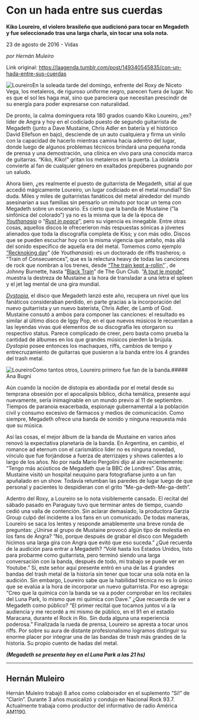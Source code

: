 # Con un hada entre sus cuerdas

**Kiko Loureiro, el violero brasileño que audicionó para tocar en Megadeth y fue seleccionado tras una larga charla, sin tocar una sola nota.**

23 de agosto de 2016 - Vidas

_por Hernán Muleiro_

Link original: https://laagenda.tumblr.com/post/149340545835/con-un-hada-entre-sus-cuerdas

![Loureiro](https://64.media.tumblr.com/2c310e1ac19434c235dc20078bef0e49/tumblr_inline_pk0l83t8zL1t6q87u_500.jpg)En la soleada tarde del domingo, enfrente del Roxy de Niceto Vega, los metaleros, de 
riguroso uniforme negro, parecen fuera de lugar. No es que el sol les haga mal,
 sino que pareciera que necesitan prescindir de su energía para poder 
expresarse con naturalidad. 

De pronto, la calma dominguera
 rota 180 grados cuando Kiko Loureiro, ¿ex? líder de Angra y hoy en el codiciado puesto de segundo 
guitarrista de Megadeth (junto a Dave Mustaine, Chris Adler en batería y
 el histórico David Ellefson en bajo), desciende
 de un auto cualquiera y firma un vinilo con la capacidad de hacerlo 
mientras camina hacia adentro del lugar, donde luego de algunos problemas 
técnicos brindará una pequeña ronda de prensa y una demostración, una 
clínica en vivo para una conocida marca de guitarras.
 “Kiko, Kiko!” gritan los metaleros en la puerta. La idolatría convierte al fan de cualquier género en 
exaltados prepúberes pugnando por un saludo. 

Ahora bien, ¿es realmente el puesto de guitarrista de Megadeth, sitial al que accedió mágicamente Loureiro, un lugar codiciado en el metal
 mundial? Sin duda. Miles y miles de guitarristas 
fanáticos del metal alrededor del mundo asesinarían a sus familias
 sin pensarlo un minuto por tocar un tema
 con Megadeth sobre un escenario. Es cierto que la banda de Mustaine (”la sinfónica del colorado”) ya no 
es la misma que la de la época de *[Youthanasia](https://www.youtube.com/watch?v=PPdVeMU-WNY)* o “[*Rust in peace*](https://www.youtube.com/watch?v=3qcmHsCXb6U)”, pero su vigencia es innegable. Entre otras cosas, aquellos discos 
le ofrecerieron más respuestas sónicas a jóvenes alienados que toda
 la discografía completa de Kiss; y con más odio. Discos que se pueden escuchar hoy con la misma vigencia que antaño, más allá del sonido específico de aquella era del metal. Tomemos 
como ejemplo [“Recknoking day](https://www.youtube.com/watch?v=mvym58CXX7Q)“ (de *Youthanasia*): es un doctorado de riffs 
trasheros; o “Train of Consecuences”, que es la relectura
 heavy de todas las canciones de rock que nombran a los trenes, desde 
[“The train kept a-rollin”](https://www.youtube.com/watch?v=YtcVvWRvrIU)`, de Johnny Burnette, hasta “[Black Train](https://www.youtube.com/watch?v=EsXe1E7gfNE)” de The 
Gun Club. “[A tout le monde”](https://www.youtube.com/watch?v=aU-dKoFZT0A) muestra la destreza de Mustaine a la hora de 
transladar a una letra el spleen y el jet lag
 mental de una gira mundial.   


[*Dystopia*](https://www.youtube.com/watch?v=8NlKB09BUwE&list=PLZ31xkfdHxmDB7CyHmrOmmzA4WdGIKmL4), el disco que Megadeth lanzó este año, recupera un nivel que 
los fanáticos consideraban perdido, en parte gracias a la 
incorporación del nuevo guitarrista y un nuevo baterista, Chris Adler, 
de Lamb of God. Mustaine consutó a ambos para componer las canciones: el resultado es similar al último disco de Iggy Pop, en el que nuevos músicos
le recuerdan a las leyendas vivas qué elementos de su discografía les 
otorgaron su respectivo status. Parece complicado de creer, pero basta 
como prueba la cantidad de álbumes en los que grandes músicos pierden la 
brújula. *Dystopia* posee entonces
 los machaques, riffs, cambios de tempo y entrecruzamiento de guitarras 
que pusieron a la banda entre los 4 grandes del trash metal.   


![Loureiro](https://64.media.tumblr.com/2c310e1ac19434c235dc20078bef0e49/tumblr_inline_pk0l83t8zL1t6q87u_500.jpg)Como tantos otros, Loureiro primero fue fan de la banda.##### Ana Bugni

  
Aún cuando la noción de distopía es abordada por el metal desde su temprana 
obsesión por el apocalipsis bíblico, dicha temática, presente aquí nuevamente, sería 
inimaginable en un mundo previo al 11 de septiembre. Tiempos de paranoia exacerbada, espionaje gubernamental a la 
población civil y consumo excesivo de fármacos y medios de comunicación. Como siempre, Megadeth ofrece una 
banda de sonido y ninguna respuesta más que su música. 

Así las cosas, el mejor álbum de la banda de Mustaine en varios años renovó la 
expectativa planetaria de la banda. En Argentina, en cambio,
 el romance ad eternum con el carismático lider no es ninguna novedad, vínculo que fue forjándose a fuerza de aterrizajes y shows calientes a lo largo de los años. No por 
nada Mario Pergolini dijo al 
aire recientemente: “Tengo más acústicos de Megadeth que la BBC de 
Londres”. Días atrás, Mustaine visitó un hospital neuquino para fotografiarse junto a un fan apuñalado en un show. Todavía retumban las paredes de lugar luego de que personal y pacientes lo despidieran con el grito “Me-ga-deth-Me-ga-deth”. 

Adentro del Roxy, a Loureiro se lo nota visiblemente cansado. El recital
 del sábado pasado en Paraguay tuvo que terminar antes de tiempo, cuando cedió 
una valla de contención. Sin aclarar demasiado, la productora Garzia Group 
culpó del incidente a los fans en un comunicado.
 De todas maneras, Loureiro se saca los lentes y responde amablemente 
una breve ronda de preguntas: ¿Unirse al grupo de Mustaine provocó algún tipo de molestia en los fans de Angra? “No, porque después de grabar el disco con Megadeth
 hicimos una larga gira con Angra que evitó que eso suceda.” ¿Qué 
recuerda de la audición para entrar a Megadeth? “Volé hasta los Estados 
Unidos, listo para probarme como guitarrista, pero terminó siendo una 
larga conversación con la banda, después de todo,
 mi trabajo se puede ver en Youtube.” Sí, este señor aquí presente entró en una de las 4 
grandes bandas del trash metal de la historia sin tener que
 tocar una sola nota en la audición. Sin embargo, Loureiro sabe que la habilidad 
técnica no es lo único que se evalúa
 a la hora de incorporar un nuevo guitarrista. Por eso  agrega: “Creo
 que la química con la banda se va a poder comprobar en los recitales 
del Luna Park, lo mismo que mi química con Dave.” ¿Que 
recuerda de ver a Megadeth como público? “El primer recital que tocamos
 juntos ví a la audiencia y me recordé a mí mismo de público, en el 91 
en el estadio Maracana, durante el Rock in Rio. Sin duda alguna una experiencia poderosa.” Finalizada la rueda de prensa, Loureiro se apresta a tocar unos riffs. Por sobre su aura de distante 
profesionalismo logramos distinguir su enorme placer por integrar una de las 
bandas de trash más grandes de la historia. Su propio cuento de hadas del metal.

  
***(Megadeth se presenta hoy en el Luna Park a las 21 hs)***



---

 Hernán Muleiro
---------------

 

Hernán Muleiro trabajó 8 años como colaborador en el suplemento “Sí!” de “Clarín”. Durante 3 años musicalizó y condujo en Nacional Rock 93.7. Actualmente trabaja como productor del informativo de radio América AM1190. 


